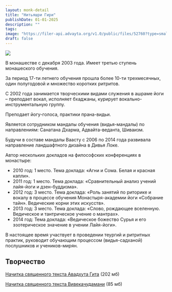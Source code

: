 ```yaml
---
layout: monk-detail
title: "Нитьяшри Гири"
publishDate: 01-01-2025
description: ""
tags:
image: "https://filer-api.advayta.org/v1.0/public/files/52760?type=small"
draft: false
---
```


![](https://filer-api.advayta.org/v1.0/public/files/52760?size=medium) 

 В монашестве с декабря 2003 года. Имеет третью ступень монашеского обучения.

 За период 17-ти летнего обучения прошла более 10-ти трехмесячных, один полугодовой и множество коротких ритритов.

  
 С 2002 года занимается творческими видами служения в ашраме йоги – преподает вокал, исполняет бхаджаны, курирует вокально-инструментальную группу.  

 Преподает йогу-голоса, практики прана-видьи.

  
 Является сотрудником мандалы обучения (видья-мандалы) по направлениям: Санатана Дхарма, Адвайта-веданта, Шиваизм.

 Будучи в составе мандалы Ваасту с 2006 по 2014 года развивала направление ландшафтного дизайна в Дивья Локе.

  
 Автор нескольких докладов на философских конференциях в монастыре:

* 2010 год: 1 место. Тема доклада: «Агни и Сома. Белая и красная капли».
* 2011 год: 1 место. Тема доклада: «Сравнительный анализ учений лайя-йоги и дзен-буддизма».
* 2012 год: 3 место. Тема доклада: «Роль занятий по риторике и вокалу в процессе обучения Монастыря-академии йоги «Собрание тайн». Ведические корни этих искусств».
* 2013 год: 3 место. Тема доклада: «Слово, рождающее вселенную. Ведическое и тантрическое учение о мантрах».
* 2014 год: Тема доклада: «Ведическое божество Сурья и его эзотерическое значение в учении Лайя-йоги».

 В настоящее время участвует в проведении теургий и ритритных практик, руководит обучающим процессом (видья-садханой) послушников и учеников-мирян.

## Творчество
[Начитка священного текста Авадхута Гита](http://om.advayta.org/archive/biblioteka/avadhuta%5Fgita%5Fnitya.rar) (202 мб)

[Начитка священного текста Вивекачудамани](http://om.advayta.org/archive/biblioteka/Viveka%5Fchudamani/viveka%5Fchudamani.rar) (85 мб)
  
  
